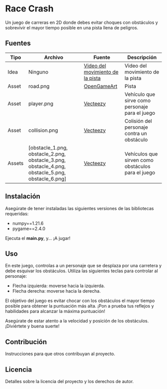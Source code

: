 # Race Crash

Un juego de carreras en 2D donde debes evitar choques con obstáculos y sobrevivir el mayor tiempo posible en una pista llena de peligros.

## Fuentes

| Tipo   | Archivo | Fuente                                                                                        | Descripción                                       |
|--------|---------|-----------------------------------------------------------------------------------------------|---------------------------------------------------|
| Idea   | Ninguno | [Video del movimiento de la pista](https://www.youtube.com/watch?v=CHNdbGbap0Y)              | Video del movimiento de la pista                   |
| Asset  | road.png| [OpenGameArt](https://opengameart.org/sites/default/files/road_0.png)                       | Pista                                             |
| Asset  | player.png| [Vecteezy](https://es.vecteezy.com)                                                        | Vehículo que sirve como personaje para el juego    |
| Asset  | collision.png| [Vecteezy](https://es.vecteezy.com)                                                    | Colisión del personaje contra un obstáculo          |
| Assets | [obstacle_1.png, obstacle_2.png, obstacle_3.png, obstacle_4.png, obstacle_5.png, obstacle_6.png] | [Vecteezy](https://es.vecteezy.com) | Vehículos que sirven como obstáculos para el juego |

## Instalación

Asegúrate de tener instaladas las siguientes versiones de las bibliotecas requeridas:

* numpy==1.21.6
* pygame==2.4.0

Ejecuta el **main.py**, y... ¡A jugar!

## Uso

En este juego, controlas a un personaje que se desplaza por una carretera y debe esquivar los obstáculos. Utiliza las siguientes teclas para controlar al personaje:

- Flecha izquierda: moverse hacia la izquierda.
- Flecha derecha: moverse hacia la derecha.

El objetivo del juego es evitar chocar con los obstáculos el mayor tiempo posible para obtener la puntuación más alta. ¡Pon a prueba tus reflejos y habilidades para alcanzar la máxima puntuación!

Asegúrate de estar atento a la velocidad y posición de los obstáculos. ¡Diviértete y buena suerte!

## Contribución

Instrucciones para que otros contribuyan al proyecto.

## Licencia

Detalles sobre la licencia del proyecto y los derechos de autor.


